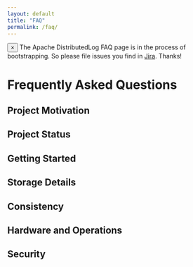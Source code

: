 ```yaml
---
layout: default
title: "FAQ"
permalink: /faq/
---
```


<!-- alert -->
<div class="alert alert-info alert-dismissible" role="alert">
<span class="glyphicon glyphicon-flag" aria-hidden="true"></span>
<button type="button" class="close" data-dismiss="alert" aria-label="Close"><span aria-hidden="true">&times;</span></button>
The Apache DistributedLog FAQ page is in the process of bootstrapping. So please file issues you find in <a href="/community">Jira</a>. Thanks!
</div>


# Frequently Asked Questions

## Project Motivation

## Project Status

## Getting Started

## Storage Details

## Consistency

## Hardware and Operations

## Security
